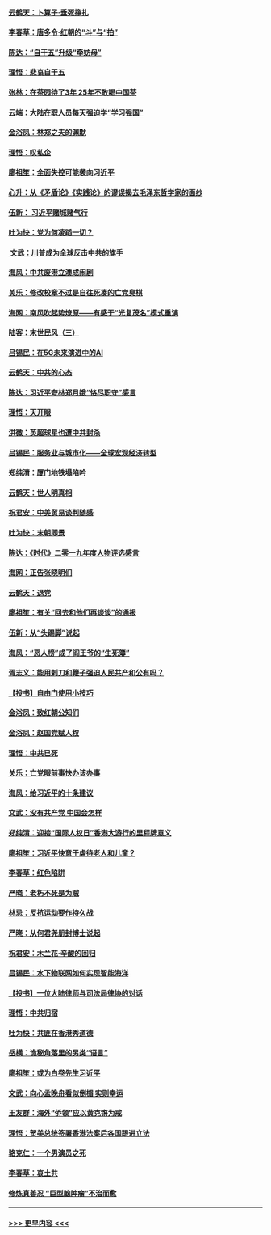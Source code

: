 #### [云鹤天：卜算子‧垂死挣扎](../pages/nsc993/n11739956.md?t=12240622) 
#### [李春草：唐多令‧红朝的“斗”与“拍”](../pages/nsc993/n11739830.md?t=12240622) 
#### [陈达：“自干五”升级“牵妨母”](../pages/nsc993/n11739724.md?t=12240622) 
#### [理悟：悲哀自干五](../pages/nsc993/n11739547.md?t=12240622) 
#### [张林：在茶园待了3年 25年不敢喝中国茶](../pages/nsc993/n11739240.md?t=12240622) 
#### [云端：大陆在职人员每天强迫学“学习强国”](../pages/nsc993/n11738735.md?t=12240622) 
#### [金浴凤：林郑之夫的渊默](../pages/nsc993/n11737735.md?t=12240622) 
#### [理悟：叹私企](../pages/nsc993/n11737715.md?t=12240622) 
#### [廖祖笙：全面失控可能袭向习近平](../pages/nsc993/n11737704.md?t=12240622) 
#### [心升：从《矛盾论》《实践论》的谬误揭去毛泽东哲学家的面纱](../pages/nsc993/n11736962.md?t=12240622) 
#### [伍新： 习近平赌城赌气行](../pages/nsc993/n11736929.md?t=12240622) 
#### [吐为快：党为何凌蹈一切？](../pages/nsc993/n11736915.md?t=12240622) 
#### [ 文武：川普成为全球反击中共的旗手](../pages/nsc993/n11736882.md?t=12240622) 
#### [海风：中共废港立澳成闹剧](../pages/nsc993/n11735857.md?t=12240622) 
#### [关乐：修改校章不过是自往死凑的亡党臭棋](../pages/nsc993/n11735097.md?t=12240622) 
#### [海网：南风吹起势燎原——有感于“光复茂名”模式重演](../pages/nsc993/n11732308.md?t=12240622) 
#### [陆客：末世民风（三）](../pages/nsc993/n11732211.md?t=12240622) 
#### [吕锡民：在5G未来演进中的AI](../pages/nsc993/n11730010.md?t=12240622) 
#### [云鹤天：中共的心态](../pages/nsc993/n11729906.md?t=12240622) 
#### [陈达：习近平夸林郑月娥“恪尽职守”感言](../pages/nsc993/n11729881.md?t=12240622) 
#### [理悟：天开眼](../pages/nsc993/n11729699.md?t=12240622) 
#### [洪微：英超球星也遭中共封杀](../pages/nsc993/n11727243.md?t=12240622) 
#### [吕锡民：服务业与城市化——全球宏观经济转型](../pages/nsc993/n11725845.md?t=12240622) 
#### [郑纯清：厦门地铁塌陷吟](../pages/nsc993/n11725813.md?t=12240622) 
#### [云鹤天：世人明真相](../pages/nsc993/n11725621.md?t=12240622) 
#### [祝君安：中美贸易谈判随感](../pages/nsc993/n11725609.md?t=12240622) 
#### [吐为快：末朝即景](../pages/nsc993/n11723365.md?t=12240622) 
#### [陈达：《时代》二零一九年度人物评选感言](../pages/nsc993/n11723337.md?t=12240622) 
#### [海网：正告张晓明们](../pages/nsc993/n11723228.md?t=12240622) 
#### [云鹤天：退党](../pages/nsc993/n11723056.md?t=12240622) 
#### [廖祖笙：有关“回去和他们再谈谈”的通报](../pages/nsc993/n11722442.md?t=12240622) 
#### [伍新：从“头踢脚”说起](../pages/nsc993/n11722429.md?t=12240622) 
#### [海风：“恶人榜”成了阎王爷的“生死簿”](../pages/nsc993/n11722272.md?t=12240622) 
#### [胥志义：能用剌刀和鞭子强迫人民共产和公有吗？](../pages/nsc993/n11720569.md?t=12240622) 
#### [【投书】自由门使用小技巧](../pages/nsc993/n11720180.md?t=12240622) 
#### [金浴凤：致红朝公知们](../pages/nsc993/n11720563.md?t=12240622) 
#### [金浴凤：赵国党赋人权](../pages/nsc993/n11720533.md?t=12240622) 
#### [理悟：中共已死](../pages/nsc993/n11720233.md?t=12240622) 
#### [关乐：亡党眼前事快办该办事](../pages/nsc993/n11719160.md?t=12240622) 
#### [海风：给习近平的十条建议](../pages/nsc993/n11717616.md?t=12240622) 
#### [文武：没有共产党 中国会怎样](../pages/nsc993/n11717584.md?t=12240622) 
#### [郑纯清：迎接“国际人权日”香港大游行的里程牌意义](../pages/nsc993/n11717417.md?t=12240622) 
#### [廖祖笙：习近平快意于虐待老人和儿童？](../pages/nsc993/n11715313.md?t=12240622) 
#### [李春草：红色陷阱](../pages/nsc993/n11715029.md?t=12240622) 
#### [严晓：老朽不死是为贼](../pages/nsc993/n11712910.md?t=12240622) 
#### [林忌：反抗运动要作持久战](../pages/nsc993/n11712623.md?t=12240622) 
#### [严晓：从何君尧册封博士说起](../pages/nsc993/n11712465.md?t=12240622) 
#### [祝君安：木兰花·辛酸的回归](../pages/nsc993/n11712381.md?t=12240622) 
#### [吕锡民：水下物联网如何实现智能海洋](../pages/nsc993/n11711158.md?t=12240622) 
#### [【投书】一位大陆律师与司法局律协的对话](../pages/nsc993/n11709675.md?t=12240622) 
#### [理悟：中共归宿](../pages/nsc993/n11710059.md?t=12240622) 
#### [吐为快：共匪在香港秀道德](../pages/nsc993/n11709979.md?t=12240622) 
#### [岳横：诡秘角落里的另类“语言”](../pages/nsc993/n11709792.md?t=12240622) 
#### [廖祖笙：或为白卷先生习近平](../pages/nsc993/n11708330.md?t=12240622) 
#### [文武：向心孟晚舟看似倒楣 实则幸运](../pages/nsc993/n11708236.md?t=12240622) 
#### [王友群：海外“侨领”应以黄克锵为戒](../pages/nsc993/n11706176.md?t=12240622) 
#### [理悟：贺美总统签署香港法案后各国跟进立法](../pages/nsc993/n11706853.md?t=12240622) 
#### [骆克仁：一个男演员之死](../pages/nsc993/n11706677.md?t=12240622) 
#### [李春草：哀土共](../pages/nsc993/n11706255.md?t=12240622) 
#### [修炼真善忍 “巨型脑肿瘤”不治而愈](../pages/nsc993/n11705340.md?t=12240622) 

----
#### [ >>> 更早内容 <<< ](../indexes/nsc993-earlier.md)
